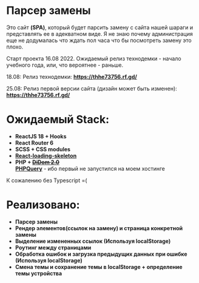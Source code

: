 # Парсер замены

Это сайт **(SPA)**, который будет парсить замену с сайта нашей шараги и представлять ее в адекватном виде.
Я не знаю почему администрация еще не додумалась что ждать пол часа что бы посмотреть замену это плохо.

Старт проекта 16.08 2022.
Ожидаемый релиз технодемки - начало учебного года, или, что вероятнее - раньше.

18.08: Релиз технодемки: **https://thhe73756.rf.gd/**

25.08: Релиз первой версии сайта (дизайн может быть изменен): **https://thhe73756.rf.gd/**

# Ожидаемый Stack:

- **ReactJS 18 + Hooks**
- **React Router 6**
- **SCSS + CSS modules**
- **[React-loading-skeleton](https://github.com/dvtng/react-loading-skeleton)**
- **PHP + ~~[DiDom 2.0](https://github.com/Imangazaliev/DiDOM)~~ </br>[PHPQuery](https://code.google.com/archive/p/phpquery/downloads)** - ибо первый не запустился на моем хостинге

К сожалению без Typescript =(

# Реализовано:

- **Парсер замены**
- **Рендер элементов(ссылок на замену) и страница конкретной замены**
- **Выделение измененных ссылок (Используя localStorage)**
- **Роутинг между страницами**
- **Обработка ошибок и загрузка предыдущих данных при ошибке (Используя localStorage)**
- **Смена темы и сохранение темы в localStorage + определение темы устройства**
